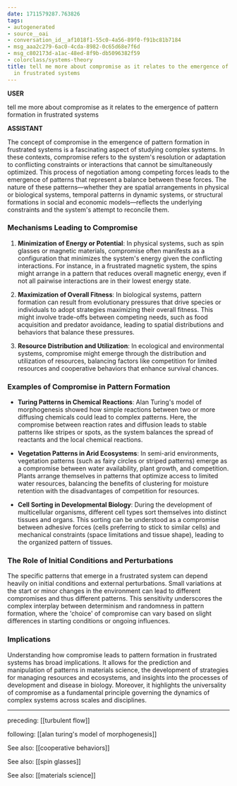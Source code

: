 ```yaml
---
date: 1711579287.763826
tags:
- autogenerated
- source__oai
- conversation_id__af1018f1-55c0-4a56-89f0-f91bc81b7184
- msg_aaa2c279-6ac0-4cda-8982-0c65d68e7f6d
- msg_c802173d-a1ac-48ed-8f9b-db5096382f59
- colorclass/systems-theory
title: tell me more about compromise as it relates to the emergence of pattern formation
  in frustrated systems
---
```


**USER**

tell me more about compromise as it relates to the emergence of pattern formation in frustrated systems


**ASSISTANT**

The concept of compromise in the emergence of pattern formation in frustrated systems is a fascinating aspect of studying complex systems. In these contexts, compromise refers to the system's resolution or adaptation to conflicting constraints or interactions that cannot be simultaneously optimized. This process of negotiation among competing forces leads to the emergence of patterns that represent a balance between these forces. The nature of these patterns—whether they are spatial arrangements in physical or biological systems, temporal patterns in dynamic systems, or structural formations in social and economic models—reflects the underlying constraints and the system's attempt to reconcile them.

### Mechanisms Leading to Compromise

1. **Minimization of Energy or Potential**: In physical systems, such as spin glasses or magnetic materials, compromise often manifests as a configuration that minimizes the system's energy given the conflicting interactions. For instance, in a frustrated magnetic system, the spins might arrange in a pattern that reduces overall magnetic energy, even if not all pairwise interactions are in their lowest energy state.

2. **Maximization of Overall Fitness**: In biological systems, pattern formation can result from evolutionary pressures that drive species or individuals to adopt strategies maximizing their overall fitness. This might involve trade-offs between competing needs, such as food acquisition and predator avoidance, leading to spatial distributions and behaviors that balance these pressures.

3. **Resource Distribution and Utilization**: In ecological and environmental systems, compromise might emerge through the distribution and utilization of resources, balancing factors like competition for limited resources and cooperative behaviors that enhance survival chances.

### Examples of Compromise in Pattern Formation

- **Turing Patterns in Chemical Reactions**: Alan Turing's model of morphogenesis showed how simple reactions between two or more diffusing chemicals could lead to complex patterns. Here, the compromise between reaction rates and diffusion leads to stable patterns like stripes or spots, as the system balances the spread of reactants and the local chemical reactions.

- **Vegetation Patterns in Arid Ecosystems**: In semi-arid environments, vegetation patterns (such as fairy circles or striped patterns) emerge as a compromise between water availability, plant growth, and competition. Plants arrange themselves in patterns that optimize access to limited water resources, balancing the benefits of clustering for moisture retention with the disadvantages of competition for resources.

- **Cell Sorting in Developmental Biology**: During the development of multicellular organisms, different cell types sort themselves into distinct tissues and organs. This sorting can be understood as a compromise between adhesive forces (cells preferring to stick to similar cells) and mechanical constraints (space limitations and tissue shape), leading to the organized pattern of tissues.

### The Role of Initial Conditions and Perturbations

The specific patterns that emerge in a frustrated system can depend heavily on initial conditions and external perturbations. Small variations at the start or minor changes in the environment can lead to different compromises and thus different patterns. This sensitivity underscores the complex interplay between determinism and randomness in pattern formation, where the 'choice' of compromise can vary based on slight differences in starting conditions or ongoing influences.

### Implications

Understanding how compromise leads to pattern formation in frustrated systems has broad implications. It allows for the prediction and manipulation of patterns in materials science, the development of strategies for managing resources and ecosystems, and insights into the processes of development and disease in biology. Moreover, it highlights the universality of compromise as a fundamental principle governing the dynamics of complex systems across scales and disciplines.


---

preceding: [[turbulent flow]]  


following: [[alan turing's model of morphogenesis]]

See also: [[cooperative behaviors]]


See also: [[spin glasses]]


See also: [[materials science]]